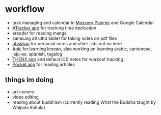 # workflow

- task managing and calendar in [Mossery Planner](https://www.mossery.co/collections/planners?srsltid=AfmBOorKNhoDEb1feFe_AvpAajMzOuqirXox1vUwEJPgxXhkLMr4Wxp3) and Google Calendar
- [ATracker app](https://atracker.pro/home.html) for tracking time dedication
- ereader for reading manga
- samsung s9 ultra tablet for taking notes on pdf files
- [obsidian](https://obsidian.md/) for personal notes and other lists not on here
- [Anki](https://apps.ankiweb.net/) for learning korean, also working on learning arabic, cantonese, jeju-eo, spanish, tagalog
- [THENX app](https://thenx.com/pages/app) and default iOS notes for workout tracking
- [Pocket app](https://getpocket.com/home) for reading articles
 
## things im doing

- art comms
- video editing
- reading about buddhism (currently reading What the Buddha taught by Walpola Rahula)
